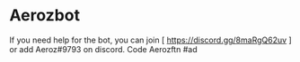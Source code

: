 # Aerozbot
If you need help for the bot, you can join 
[ https://discord.gg/8maRgQ62uv ]
or add Aeroz#9793 on discord.
Code Aerozftn #ad
